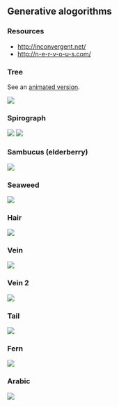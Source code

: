 ## Generative alogorithms

### Resources
- http://inconvergent.net/
- http://n-e-r-v-o-u-s.com/

### Tree
See an [animated version](https://rawgit.com/deanturpin/Generative/master/tree.html).

![](img/tree.png)

### Spirograph
![](img/spirograph.png)
![](img/spirograph2.png)

### Sambucus (elderberry)
![](img/sambucus.png)

### Seaweed
![](img/seaweed.png)

### Hair
![](img/hair.png)

### Vein
![](img/vein.png)

### Vein 2
![](img/vein2.png)

### Tail
![](img/tail.png)

### Fern
![](img/fern.png)

### Arabic
![](img/arabic.png)
